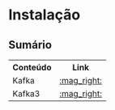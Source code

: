 #  Instalação


## Sumário

<table>
  <tr>
    <th>Conteúdo</th>
    <th>Link</th>
  </tr>
  <tr>
    <td>Kafka</td>
    <td><a href="https://github.com/gil-son/kafka-versions/blob/main/PT-BR/instalacoes/ConfigurcacaoKafka.md">:mag_right:</a></td>
  </tr>
  <tr>
    <td>Kafka3</td>
    <td><a href="https://github.com/gil-son/kafka-versions/blob/main/PT-BR/instalacoes/ConfigurcacaoKafka3.md">:mag_right:</a></td>
  </tr>
</table>
